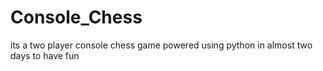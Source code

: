 # Console_Chess
its a two player console chess game powered using python in almost two days to have fun
